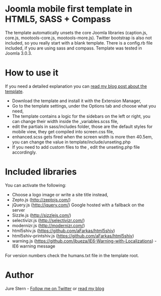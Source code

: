 # Joomla mobile first template in HTML5, SASS + Compass
The template automatically unsets the core Joomla libraries (caption.js, core.js, mootools-core.js, mootools-more.js). Twitter bootstrap is also not included, so you really start with a blank template. There is a config.rb file included, if you are using sass and compass. Template was tested in Joomla 3.0.3.

# How to use it
If you need a detailed explanation you can [read my blog post about the template](http://jure-stern.si/blog/mobile-first-joomla-template-in-html5-sass-compass/).

- Download the template and install it with the Extension Manager,
- Go to the template settings, under the Options tab and choose what you need,
- The template contains a logic for the sidebars on the left or right, you can change their width inside the _variables.scss file,
- edit the partials in sass/includes folder, those are the default styles for mobile view, they get compiled into screen.css file,
- enhanced.scss gets fired when the screen width is more then 40.5em, you can change the value in template/include/unseting.php
- If you need to add custom files to the <head>, edit the unseting.php file accordingly.

# Included libraries
You can activate the following:
* Choose a logo image or write a site title instead,
* Zepto.js (http://zeptojs.com/)
* jQuery.js (http://jquery.com/) Google hosted with a fallback on the server
* Sizzle.js (http://sizzlejs.com/)
* selectivizr.js (http://selectivizr.com/)
* modernizr.js (http://modernizr.com/)
* html5shiv.js (https://github.com/aFarkas/html5shiv)
* html5shiv-printshiv.js (https://github.com/aFarkas/html5shiv)
* warning.js (https://github.com/jbueza/IE6-Warning-with-Localizations) - IE6 warning message

For version numbers check the humans.txt file in the template root.

# Author
Jure Stern - [Follow me on Twitter](https://twitter.com/JureStern) or [read my blog](http://jure-stern.si/blog.html)
